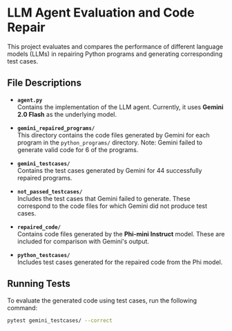 # LLM Agent Evaluation and Code Repair

This project evaluates and compares the performance of different language models (LLMs) in repairing Python programs and generating corresponding test cases.

## File Descriptions

- **`agent.py`**  
  Contains the implementation of the LLM agent. Currently, it uses **Gemini 2.0 Flash** as the underlying model.

- **`gemini_repaired_programs/`**  
  This directory contains the code files generated by Gemini for each program in the `python_programs/` directory. Note: Gemini failed to generate valid code for 6 of the programs.

- **`gemini_testcases/`**  
  Contains the test cases generated by Gemini for 44 successfully repaired programs.

- **`not_passed_testcases/`**  
  Includes the test cases that Gemini failed to generate. These correspond to the code files for which Gemini did not produce test cases.

- **`repaired_code/`**  
  Contains code files generated by the **Phi-mini Instruct** model. These are included for comparison with Gemini's output.

- **`python_testcases/`**  
  Includes test cases generated for the repaired code from the Phi model.

## Running Tests

To evaluate the generated code using test cases, run the following command:

```bash
pytest gemini_testcases/ --correct

